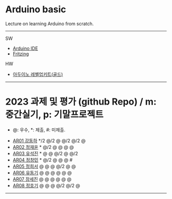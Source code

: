 # Arduino basic
Lecture on learning Arduino from scratch.


---

SW

- [Arduino IDE](https://www.arduino.cc/)
- [Fritzing](http://fritzing.org/download/)

HW

- [아두이노 레벨업키트(골드)](https://www.devicemart.co.kr/goods/view?no=12170416)

---

# 2023 과제 및 평가 (github Repo) / m: 중간실기, p: 기말프로젝트
* @: 우수, *: 제출, #: 미제출.  

- [AR01 강동하](https://github.com/kangdongha2/ar01) */2 @/2 @ @/2 @/2 @
- [AR02 정재윤](https://github.com/wjdwodbs1212/AR02) * @/2 @ @ @ @
- [AR03 유석진](https://github.com/20203310s/AR03) * @ @ @/2 @ @/2
- [AR04 정창민](https://github.com/cllcmxx00/ar04) * @/2 @ @ @ #
- [AR05 정희서](https://github.com/HiSeoJeong/AR05) @ @ @ @/2 @ @
- [AR06 유동기](https://github.com/wtfwtfs/ar06) @ @ @ @ @ @
- [AR07 장세진](https://github.com/sejin573/AR07) @ @ @ @ @ @
- [AR08 정호기](https://github.com/JeongHogi/AR08a) @ @ @ @/2 @/2 @


---




